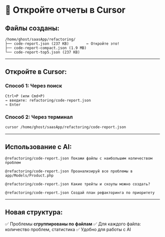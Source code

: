 # 🚀 Откройте отчеты в Cursor

## Файлы созданы:

```
/home/ghost/saasApp/refactoring/
├── code-report.json (237 KB)        ← Откройте это!
├── code-report-compact.json (1.9 MB)
└── code-report-top5.json (237 KB)
```

---

## Откройте в Cursor:

### Способ 1: Через поиск
```
Ctrl+P (или Cmd+P)
→ введите: refactoring/code-report.json
→ Enter
```

### Способ 2: Через терминал
```bash
cursor /home/ghost/saasApp/refactoring/code-report.json
```

---

## Использование с AI:

```
@refactoring/code-report.json Покажи файлы с наибольшим количеством проблем

@refactoring/code-report.json Проанализируй все проблемы в app/Models/Product.php

@refactoring/code-report.json Какие трейты и скоупы можно создать?

@refactoring/code-report.json Создай план рефакторинга по приоритету
```

---

## Новая структура:

✅ Проблемы **сгруппированы по файлам**
✅ Для каждого файла: количество проблем, статистика
✅ Удобно для работы с AI

